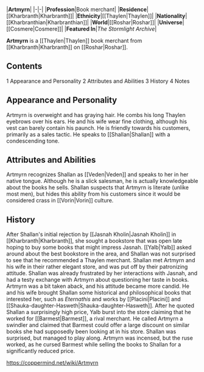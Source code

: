|**Artmyrn**|
|-|-|
|**Profession**|Book merchant|
|**Residence**|[[Kharbranth\|Kharbranth]]|
|**Ethnicity**|[[Thaylen\|Thaylen]]|
|**Nationality**|[[Kharbranthian\|Kharbranthian]]|
|**World**|[[Roshar\|Roshar]]|
|**Universe**|[[Cosmere\|Cosmere]]|
|**Featured In**|*The Stormlight Archive*|

**Artmyrn** is a [[Thaylen\|Thaylen]] book merchant from [[Kharbranth\|Kharbranth]] on [[Roshar\|Roshar]].

## Contents

1 Appearance and Personality
2 Attributes and Abilities
3 History
4 Notes


## Appearance and Personality
Artmyrn is overweight and has graying hair. He combs his long Thaylen eyebrows over his ears. He and his wife wear fine clothing, although his vest can barely contain his paunch.
He is friendly towards his customers, primarily as a sales tactic. He speaks to [[Shallan\|Shallan]] with a condescending tone.

## Attributes and Abilities
Artmyrn recognizes Shallan as [[Veden\|Veden]] and speaks to her in her native tongue. Although he is a slick salesman, he is actually knowledgeable about the books he sells. Shallan suspects that Artmyrn is literate (unlike most men), but hides this ability from his customers since it would be considered crass in [[Vorin\|Vorin]] culture.

## History
After Shallan's initial rejection by [[Jasnah Kholin\|Jasnah Kholin]] in [[Kharbranth\|Kharbranth]], she sought a bookstore that was open late hoping to buy some books that might impress Jasnah. [[Yalb\|Yalb]] asked around about the best bookstore in the area, and Shallan was not surprised to see that he recommended a Thaylen merchant. Shallan met Artmyrn and his wife in their rather elegant store, and was put off by their patronizing attitude. Shallan was already frustrated by her interactions with Jasnah, and had a testy exchange with Artmyrn about questioning her taste in books.
Artmyrn was a bit taken aback, and his attitude became more candid. He and his wife brought Shallan some historical and philosophical books that interested her, such as *Eternathis* and works by [[Placini\|Placini]] and [[Shauka-daughter-Hasweth\|Shauka-daughter-Hasweth]]. After he quoted Shallan a surprisingly high price, Yalb burst into the store claiming that he worked for [[Barmest\|Barmest]], a rival merchant. He called Artmyrn a swindler and claimed that Barmest could offer a large discount on similar books she had supposedly been looking at in his store. Shallan was surprised, but managed to play along. Artmyrn was incensed, but the ruse worked, as he cursed Barmest while selling the books to Shallan for a significantly reduced price.



https://coppermind.net/wiki/Artmyrn